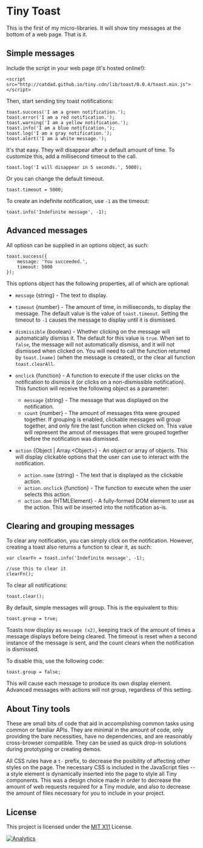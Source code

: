 # Tiny Toast

This is the first of my micro-libraries. It will show tiny messages at the bottom of a web page. That is it.

## Simple messages

Include the script in your web page (it's hosted online!):

	<script src="http://catdad.github.io/tiny.cdn/lib/toast/0.0.4/toast.min.js"></script>

Then, start sending tiny toast notifications:

	toast.success('I am a green notification.');
	toast.error('I am a red notification.');
	toast.warning('I am a yellow notification.');
	toast.info('I am a blue notification.');
	toast.log('I am a gray notification.');
    toast.alert('I am a white message.');
	
It's that easy. They will disappear after a default amount of time. To customize this, add a millisecond timeout to the call.

	toast.log('I will disappear in 5 seconds.', 5000);
	
Or you can change the default timeout.

	toast.timeout = 5000;
	
To create an indefinite notification, use `-1` as the timeout:

	toast.info('Indefinite message', -1);

## Advanced messages

All optiosn can be supplied in an options object, as such:

    toast.success({
        message: 'You succeeded.',
        timeout: 5000
    });
    
This options object has the following properties, all of which are optional:

* `message` {string} - The text to display.

* `timeout` {number} - The amount of time, in milliseconds, to display the message. The default value is the value of `toast.timeout`. Setting the timeout to `-1` causes the message to display until it is dismissed.

* `dismissible` {boolean} - Whether clicking on the message will automatically dismiss it. The default for this value is `true`. When set to `false`, the message will not automatically dismiss, and it will not dismissed when clicked on. You will need to call the function returned by `toast.[name]` (when the message is created), or the clear all function `toast.clearAll`.

* `onclick` {function} - A function to execute if the user clicks on the notification to dismiss it (or clicks on a non-dismissible notification). This function will receive the following object as a parameter:
  * `message` {string} - The message that was displayed on the notification.
  * `count` {number} - The amount of messages thta were grouped together. If grouping is enabled, clickable messages will group together, and only fire the last function when clicked on. This value will represent the amout of messages that were grouped together before the notification was dismissed.

* `action` {Object | Array.&lt;Object&gt;} - An object or array of objects. This will display clickable options that the user can use to interact with the notification.
  * `action.name` {string} - The text that is displayed as the clickable action.
  * `action.onclick` {function} - The function to execute when the user selects this action.
  * `action.dom` {HTMLElement} - A fully-formed DOM element to use as the action. This will be inserted into the notification as-is.

## Clearing and grouping messages

To clear any notification, you can simply click on the notification. However, creating a toast also returns a function to clear it, as such:

	var clearFn = toast.info('Indefinite message', -1);
	
	//use this to clear it
	clearFn();
	
To clear all notifications:

	toast.clear();
    
By default, simple messages will group. This is the equivalent to this:

    toast.group = true;
    
Toasts now display as `message (x2)`, keeping track of the amount of times a message displays before being cleared. The timeout is reset when a second instance of the message is sent, and the count clears when the notification is dismissed.

To disable this, use the following code:

    toast.group = false;
    
This will cause each message to produce its own display element. Advanced messages with actions will not group, regardless of this setting.

## About Tiny tools

These are small bits of code that aid in accomplishing common tasks using common or familiar APIs. They are minimal in the amount of code, only providing the bare necessities, have no dependencies, and are reasonably cross-browser compatible. They can be used as quick drop-in solutions during prototyping or creating demos.

All CSS rules have a `t-` prefix, to decrease the posibility of affecting other styles on the page. The necessary CSS is included in the JavaScript files -- a style element is dynamically inserted into the page to style all Tiny components. This was a design choice made in order to decrease the amount of web requests required for a Tiny module, and also to decrease the amount of files necessary for you to include in your project.

## License

This project is licensed under the [MIT X11](http://opensource.org/licenses/MIT) License.

[![Analytics](https://ga-beacon.appspot.com/UA-17159207-7/tiny-toast/readme)](https://github.com/igrigorik/ga-beacon)
